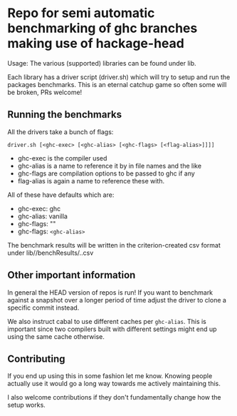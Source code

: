 # Repo for semi automatic benchmarking of ghc branches making use of hackage-head

Usage: The various (supported) libraries can be found under lib.

Each library has a driver script (driver.sh) which will try to setup and run the packages benchmarks.
This is an eternal catchup game so often some will be broken, PRs welcome!

## Running the benchmarks

All the drivers take a bunch of flags:

`driver.sh [<ghc-exec> [<ghc-alias> [<ghc-flags> [<flag-alias>]]]]`

* ghc-exec is the compiler used
* ghc-alias is a name to reference it by in file names and the like
* ghc-flags are compilation options to be passed to ghc if any 
* flag-alias is again a name to reference these with.

All of these have defaults which are:  
* ghc-exec: ghc
* ghc-alias: vanilla
* ghc-flags: ""
* ghc-flags: `<ghc-alias>`

The benchmark results will be written in the criterion-created csv format
under lib/<library>/benchResults/<ghc-alias>.<flag-alias>.csv

## Other important information

In general the HEAD version of repos is run! If you want to benchmark against a snapshot
over a longer period of time adjust the driver to clone a specific commit instead.

We also instruct cabal to use different caches per `ghc-alias`.
This is important since two compilers built with different settings might end up using the same cache otherwise.

## Contributing

If you end up using this in some fashion let me know.
Knowing people actually use it would go a long way towards me actively maintaining this.

I also welcome contributions if they don't fundamentally change how the setup works.


